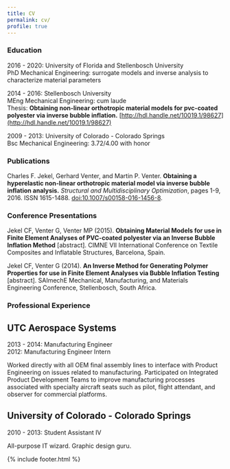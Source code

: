 ```yaml
---
title: CV
permalink: cv/
profile: true
---
```


### Education
2016 - 2020: University of Florida and Stellenbosch University  
PhD Mechanical Engineering: surrogate models and inverse analysis to characterize material parameters


2014 - 2016: Stellenbosch University  
MEng Mechanical Engineering: cum laude  
Thesis: **Obtaining non-linear orthotropic material models for pvc-coated polyester via inverse bubble inflation.** [http://hdl.handle.net/10019.1/98627](http://hdl.handle.net/10019.1/98627)

2009 - 2013: University of Colorado - Colorado Springs  
Bsc Mechanical Engineering: 3.72/4.00 with honor

### Publications
Charles F. Jekel, Gerhard Venter, and Martin P. Venter. **Obtaining a hyperelastic non-linear orthotropic material model via inverse bubble inflation analysis.** *Structural and Multidisciplinary Optimization*, pages 1-9, 2016. ISSN 1615-1488. [doi:10.1007/s00158-016-1456-8](http:////dx.doi.org/10.1007/s00158-016-1456-8).

### Conference Presentations
Jekel CF, Venter G, Venter MP (2015). **Obtaining Material Models for use in Finite Element Analyses of PVC-coated polyester via an Inverse Bubble Inflation Method** [abstract]. CIMNE VII International Conference on Textile Composites and Inflatable Structures, Barcelona, Spain. 

Jekel CF, Venter G (2014). **An Inverse Method for Generating Polymer Properties for use in Finite Element Analyses via Bubble Inflation Testing** [abstract]. SAImechE Mechanical, Manufacturing, and Materials Engineering Conference, Stellenbosch, South Africa.

### Professional Experience

## UTC Aerospace Systems
2013 - 2014: Manufacturing Engineer  
2012: Manufacturing Engineer Intern  
  
Worked directly with all OEM final assembly lines to interface with Product Engineering on issues related to manufacturing. Participated on Integrated Product Development Teams to improve manufacturing processes associated with specialty aircraft seats such as pilot, flight attendant, and observer for commercial 
platforms. 

## University of Colorado - Colorado Springs
2010 - 2013: Student Assistant IV

All-purpose IT wizard. Graphic design guru. 

{% include footer.html %}
